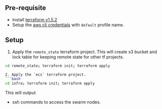 ## Pre-requisite
- Install [terraform v1.5.2](https://www.terraform.io/downloads.html)
- Setup the [aws cli credentials](https://docs.aws.amazon.com/cli/latest/userguide/cli-chap-configure.html) with `default` profile name.

## Setup

1. Apply the `remote_state` terraform project. This will create s3 bucket and lock table for keeping remote state for other tf projects.
```bash
cd remote_state; terraform init; terraform apply

2. Apply the `ecs` terraform project.
```bash
cd infra; terraform init; terraform apply
```
This will output
* ssh commands to access the swarm nodes.
